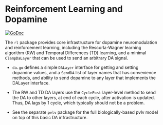 # Reinforcement Learning and Dopamine

[![GoDoc](https://godoc.org/github.com/ccnlab/leabrax/rl?status.svg)](https://godoc.org/github.com/ccnlab/leabrax/rl)

The `rl` package provides core infrastructure for dopamine neuromodulation and reinforcement learning, including the Rescorla-Wagner learning algorithm (RW) and Temporal Differences (TD) learning, and a minimal `ClampDaLayer` that can be used to send an arbitrary DA signal.

* `da.go` defines a simple `DALayer` interface for getting and setting dopamine values, and a `SendDA` list of layer names that has convenience methods, and ability to send dopamine to any layer that implements the DALayer interface.

* The RW and TD DA layers use the `CyclePost` layer-level method to send the DA to other layers, at end of each cycle, after activation is updated.  Thus, DA lags by 1 cycle, which typically should not be a problem. 

* See the separate `pvlv` package for the full biologically-based pvlv model on top of this basic DA infrastructure.


